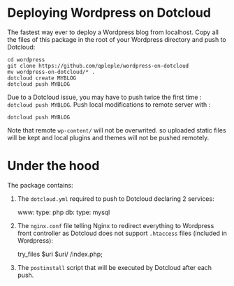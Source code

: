Deploying Wordpress on Dotcloud
===============================

The fastest way ever to deploy a Wordpress blog from localhost. Copy all the files of this package in the root of your Wordpress directory and push to Dotcloud:

    cd wordpress
    git clone https://github.com/qpleple/wordpress-on-dotcloud
    mv wordpress-on-dotcloud/* .
    dotcloud create MYBLOG
    dotcloud push MYBLOG

Due to a Dotcloud issue, you may have to push twice the first time : ``dotcloud push MYBLOG``. Push local modifications to remote server with :

    dotcloud push MYBLOG
    
Note that remote ``wp-content/`` will not be overwrited. so uploaded static files will be kept and local plugins and themes will not be pushed remotely.

Under the hood
==============
The package contains:

1. The ``dotcloud.yml`` required to push to Dotcloud declaring 2 services:

    www:
        type: php
    db:
        type: mysql
        
2. The ``nginx.conf`` file telling Nginx to redirect everything to Wordpress front controller as Dotcloud does not support ``.htaccess`` files (included in Wordpress):

    try_files $uri $uri/ /index.php;
    
3. The ``postinstall`` script that will be executed by Dotcloud after each push.